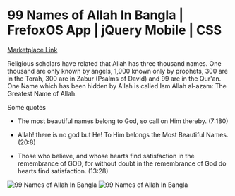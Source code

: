 # 99 Names of Allah In Bangla | FrefoxOS App | jQuery Mobile | CSS

[Marketplace Link](https://marketplace.firefox.com/app/99-names-of-allah-in-bangla/?src=search)

Religious scholars have related that Allah has three thousand names. One thousand are only known by angels, 1,000 known only by prophets, 300 are in the Torah, 300 are in Zabur (Psalms of David) and 99 are in the Qur'an. One Name which has been hidden by Allah is called Ism Allah al-azam: The Greatest Name of Allah.

Some quotes 

   - The most beautiful names belong to God, so call on Him thereby. (7:180) 

   - Allah! there is no god but He! To Him belongs the Most Beautiful Names. (20:8)

   - Those who believe, and whose hearts find satisfaction in the remembrance of GOD, for without doubt in the remembrance of God do hearts find satisfaction. (13:28)
   
   


![99 Names of Allah In Bangla](https://images2.imgbox.com/7d/c9/EOt3lERG_o.png)
![99 Names of Allah In Bangla](https://images2.imgbox.com/63/12/308uVIHn_o.png)
